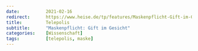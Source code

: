 ```yaml
---
date:          2021-02-16
redirect:      https://www.heise.de/tp/features/Maskenpflicht-Gift-im-Gesicht-5055786.html
title:         Telepolis
subtitle:      "Maskenpflicht: Gift im Gesicht"
categories:    [Wissenschaft]
tags:          [telepolis, maske]
---
```

